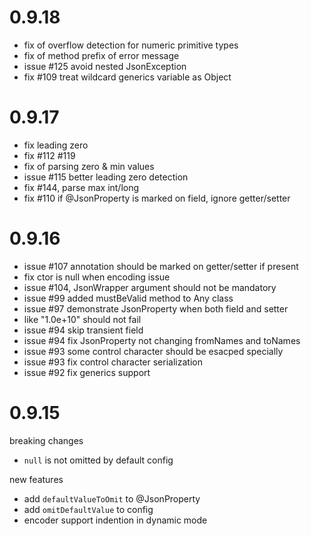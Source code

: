 # 0.9.18
* fix of overflow detection for numeric primitive types
* fix of method prefix of error message
* issue #125 avoid nested JsonException
* fix #109 treat wildcard generics variable as Object

# 0.9.17
* fix leading zero
* fix #112 #119
* fix of parsing zero & min values
* issue #115 better leading zero detection
* fix #144, parse max int/long
* fix #110 if @JsonProperty is marked on field, ignore getter/setter

# 0.9.16

* issue #107 annotation should be marked on getter/setter if present
* fix ctor is null when encoding issue
* issue #104, JsonWrapper argument should not be mandatory
* issue #99 added mustBeValid method to Any class
* issue #97 demonstrate JsonProperty when both field and setter
* like "1.0e+10" should not fail
* issue #94 skip transient field
* issue #94 fix JsonProperty not changing fromNames and toNames
* issue #93 some control character should be esacped specially
* issue #93 fix control character serialization
* issue #92 fix generics support

# 0.9.15

breaking changes

* `null` is not omitted by default config

new features

* add `defaultValueToOmit` to @JsonProperty
* add `omitDefaultValue` to config
* encoder support indention in dynamic mode